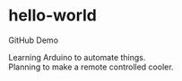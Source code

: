 # hello-world
GitHub Demo

Learning Arduino to automate things.  
Planning to make a remote controlled cooler.
